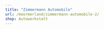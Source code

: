 ```yaml
---
title: "Zimmermann Automobile"
url: /moormerland/zimmermann-automobile-2/
shop: Autowerkstatt
---
```

